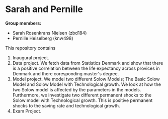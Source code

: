 # Sarah and Pernille

**Group members:**
- Sarah Rosenkrans Nielsen (zbd184)
- Pernille Heiselberg (knw498)

This repository contains  
1. Inaugural project. 
2. Data project. We fetch data from Statistics Denmark and show that there is a positive correlation between the life expectancy across provices in Denmark and there coresponding master's degree.
3. Model project. We model two different Solow Models; The Basic Solow Model and Solow Model with Technological growth. We look at how the two Solow model is affected by the parameters in the models. Furthermore, we investigate two different permanent shocks to the Solow model with Technological growth. This is positive permanent shocks to the saving rate and technological growth. 
4. Exam Project. 

